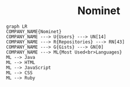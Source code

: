 <h1 align="center">Nominet</h1>

```mermaid
graph LR
COMPANY_NAME{Nominet}
COMPANY_NAME ---> U{Users} ---> UN[14]
COMPANY_NAME ---> R{Repositories} ---> RN[43]
COMPANY_NAME ---> G{Gists} ---> GN[0]
COMPANY_NAME ---> ML{Most Used<br>Languages}
ML --> Java
ML --> HTML
ML --> JavaScript
ML --> CSS
ML --> Ruby
```
